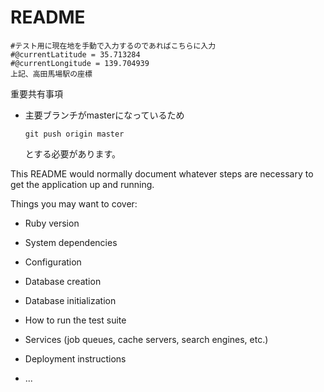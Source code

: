 # README

    #テスト用に現在地を手動で入力するのであればこちらに入力
    #@currentLatitude = 35.713284
    #@currentLongitude = 139.704939
    上記、高田馬場駅の座標

重要共有事項
- 主要ブランチがmasterになっているため
  ```
  git push origin master
  ```
  とする必要があります。

This README would normally document whatever steps are necessary to get the
application up and running.

Things you may want to cover:

* Ruby version

* System dependencies

* Configuration

* Database creation

* Database initialization

* How to run the test suite

* Services (job queues, cache servers, search engines, etc.)

* Deployment instructions

* ...
